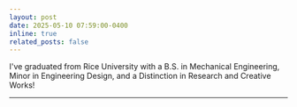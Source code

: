 ```yaml
---
layout: post
date: 2025-05-10 07:59:00-0400
inline: true
related_posts: false
---
```


I've graduated from Rice University with a B.S. in Mechanical Engineering, Minor in Engineering Design, and a Distinction in Research and Creative Works!

---
